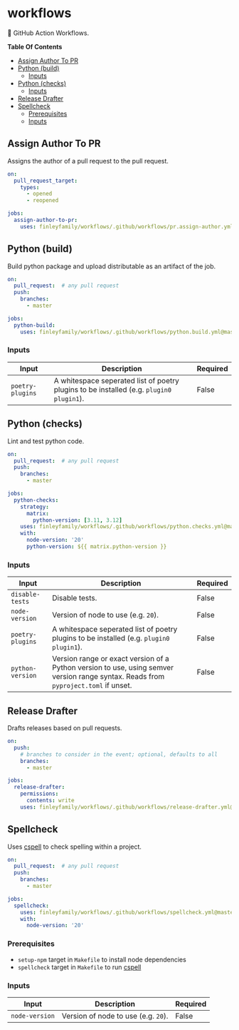 # workflows

🤖 GitHub Action Workflows.

**Table Of Contents** <!-- markdownlint-disable-line MD036 -->

<!-- mdformat-toc start --slug=github --no-anchors --maxlevel=6 --minlevel=2 -->

- [Assign Author To PR](#assign-author-to-pr)
- [Python (build)](#python-build)
  - [Inputs](#inputs)
- [Python (checks)](#python-checks)
  - [Inputs](#inputs-1)
- [Release Drafter](#release-drafter)
- [Spellcheck](#spellcheck)
  - [Prerequisites](#prerequisites)
  - [Inputs](#inputs-2)

<!-- mdformat-toc end -->

## Assign Author To PR

Assigns the author of a pull request to the pull request.

```yaml
on:
  pull_request_target:
    types:
      - opened
      - reopened

jobs:
  assign-author-to-pr:
    uses: finleyfamily/workflows/.github/workflows/pr.assign-author.yml@master
```

## Python (build)

Build python package and upload distributable as an artifact of the job.

```yaml
on:
  pull_request:  # any pull request
  push:
    branches:
      - master

jobs:
  python-build:
    uses: finleyfamily/workflows/.github/workflows/python.build.yml@master
```

### Inputs

| Input            | Description                                                                               | Required |
| ---------------- | ----------------------------------------------------------------------------------------- | -------- |
| `poetry-plugins` | A whitespace seperated list of poetry plugins to be installed (e.g. `plugin0` `plugin1`). | False    |

## Python (checks)

Lint and test python code.

```yaml
on:
  pull_request:  # any pull request
  push:
    branches:
      - master

jobs:
  python-checks:
    strategy:
      matrix:
        python-version: [3.11, 3.12]
    uses: finleyfamily/workflows/.github/workflows/python.checks.yml@master
    with:
      node-version: '20'
      python-version: ${{ matrix.python-version }}
```

### Inputs

| Input            | Description                                                                                                                         | Required |
| ---------------- | ----------------------------------------------------------------------------------------------------------------------------------- | -------- |
| `disable-tests`  | Disable tests.                                                                                                                      | False    |
| `node-version`   | Version of node to use (e.g. `20`).                                                                                                 | False    |
| `poetry-plugins` | A whitespace seperated list of poetry plugins to be installed (e.g. `plugin0` `plugin1`).                                           | False    |
| `python-version` | Version range or exact version of a Python version to use, using semver version range syntax. Reads from `pyproject.toml` if unset. | False    |

## Release Drafter

Drafts releases based on pull requests.

```yaml
on:
  push:
    # branches to consider in the event; optional, defaults to all
    branches:
      - master

jobs:
  release-drafter:
    permissions:
      contents: write
    uses: finleyfamily/workflows/.github/workflows/release-drafter.yml@master
```

## Spellcheck

Uses [cspell] to check spelling within a project.

```yaml
on:
  pull_request:  # any pull request
  push:
    branches:
      - master

jobs:
  spellcheck:
    uses: finleyfamily/workflows/.github/workflows/spellcheck.yml@master
    with:
      node-version: '20'
```

### Prerequisites

- `setup-npm` target in `Makefile` to install node dependencies
- `spellcheck` target in `Makefile` to run [cspell]

### Inputs

| Input          | Description                         | Required |
| -------------- | ----------------------------------- | -------- |
| `node-version` | Version of node to use (e.g. `20`). | False    |

[cspell]: https://github.com/streetsidesoftware/cspell
